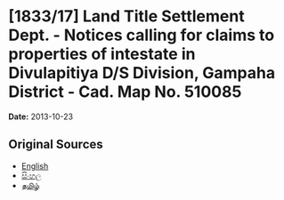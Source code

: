 # [1833/17] Land Title Settlement Dept. - Notices calling for claims to properties of intestate in Divulapitiya D/S Division, Gampaha District - Cad. Map No. 510085

**Date:** 2013-10-23

## Original Sources

- [English](https://documents.gov.lk/view/extra-gazettes/2013/10/1833-17_E.pdf)
- [සිංහල](https://documents.gov.lk/view/extra-gazettes/2013/10/1833-17_S.pdf)
- [தமிழ்](https://documents.gov.lk/view/extra-gazettes/2013/10/1833-17_T.pdf)
